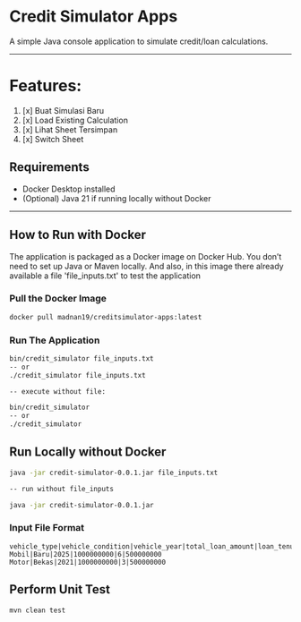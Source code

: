 # Credit Simulator Apps
A simple Java console application to simulate credit/loan calculations.

---

# Features:
1. [x] Buat Simulasi Baru
2. [x] Load Existing Calculation
3. [x] Lihat Sheet Tersimpan
4. [x] Switch Sheet



## Requirements

- Docker Desktop installed
- (Optional) Java 21 if running locally without Docker

---

## How to Run with Docker

The application is packaged as a Docker image on Docker Hub. You don’t need to set up Java or Maven locally.
And also, in this image there already available a file 'file_inputs.txt' to test the application

### Pull the Docker Image

```bash
docker pull madnan19/creditsimulator-apps:latest

```

### Run The Application

```bash
bin/credit_simulator file_inputs.txt 
-- or 
./credit_simulator file_inputs.txt

-- execute without file:

bin/credit_simulator
-- or 
./credit_simulator

```

## Run Locally without Docker

```bash
java -jar credit-simulator-0.0.1.jar file_inputs.txt

-- run without file_inputs

java -jar credit-simulator-0.0.1.jar
```

### Input File Format 
```file 
vehicle_type|vehicle_condition|vehicle_year|total_loan_amount|loan_tenure|down_payment
Mobil|Baru|2025|1000000000|6|500000000
Motor|Bekas|2021|1000000000|3|500000000
```

## Perform Unit Test

```maven
mvn clean test